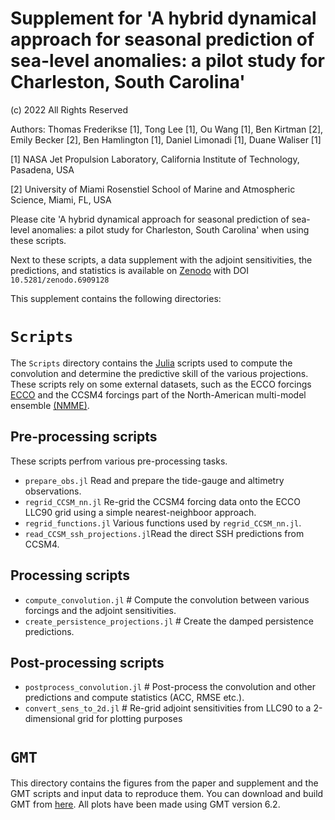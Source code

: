 # Supplement for 'A hybrid dynamical approach for seasonal prediction of sea-level anomalies: a pilot study for Charleston, South Carolina'
(c) 2022 All Rights Reserved

Authors: Thomas Frederikse [1], Tong Lee [1], Ou Wang [1], Ben Kirtman [2], Emily Becker [2], Ben Hamlington [1], Daniel Limonadi [1], Duane Waliser [1]

[1] NASA Jet Propulsion Laboratory, California Institute of Technology, Pasadena, USA

[2] University of Miami Rosenstiel School of Marine and Atmospheric Science, Miami, FL, USA

Please cite 'A hybrid dynamical approach for seasonal prediction of sea-level anomalies: a pilot study for Charleston, South Carolina' when using these scripts.

Next to these scripts, a data supplement with the adjoint sensitivities, the predictions, and statistics is available on [Zenodo](https://doi.org/10.5281/zenodo.6909128) with DOI `10.5281/zenodo.6909128`



This supplement contains the following directories:

# `Scripts`
The `Scripts` directory contains the [Julia](https://www.julialang.org) scripts used to compute the convolution and determine the predictive skill of the various projections. These scripts rely on some external datasets, such as the ECCO forcings [ECCO](https://www.ecco-group.org/) and the CCSM4 forcings part of the North-American multi-model ensemble [(NMME)](https://www.ncei.noaa.gov/products/weather-climate-models/north-american-multi-model). 

## Pre-processing scripts
These scripts perfrom various pre-processing tasks.
- `prepare_obs.jl` Read and prepare the tide-gauge and altimetry observations.
- `regrid_CCSM_nn.jl` Re-grid the CCSM4 forcing data onto the ECCO LLC90 grid using a simple nearest-neighboor approach.
- `regrid_functions.jl` Various functions used by `regrid_CCSM_nn.jl`.
- `read_CCSM_ssh_projections.jl`Read the direct SSH predictions from CCSM4.

## Processing scripts
- `compute_convolution.jl` # Compute the convolution between various forcings and the adjoint sensitivities.
- `create_persistence_projections.jl` # Create the damped persistence predictions.

## Post-processing scripts
- `postprocess_convolution.jl` # Post-process the convolution and other predictions and compute statistics (ACC, RMSE etc.).
- `convert_sens_to_2d.jl` # Re-grid adjoint sensitivities from LLC90 to a 2-dimensional grid for plotting purposes

# `GMT`
This directory contains the figures from the paper and supplement and the GMT scripts and input data to reproduce them. You can download and build GMT from [here](https://www.generic-mapping-tools.org/). All plots have been made using GMT version 6.2. 
